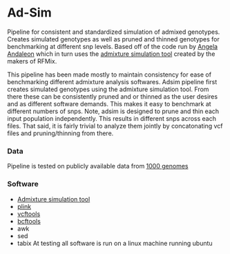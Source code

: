# Ad-Sim
Pipeline for consistent and standardized simulation of admixed genotypes. Creates simulated genotypes as well as pruned and thinned genotypes for benchmarking at different snp levels.
Based off of the code run by [Angela Andaleon](https://github.com/RyanSchu/Local_Ancestry-3-way-admixture/blob/master/class_project_scripts/02a1_simulate_admixture.sh) which in turn uses the [admixture simulation tool](https://github.com/slowkoni/admixture-simulation) created by the makers of RFMix.

This pipeline has been made mostly to maintain consistency for ease of benchmarking different admixture analysis softwares. Adsim pipeline first creates simulated genotypes using the admixture simulation tool. From there these can be consistently pruned and or thinned as the user desires and as different software demands. This makes it easy to benchmark at different numbers of snps. Note, adsim is designed to prune and thin each input population independently. This results in different snps across each files. That said, it is fairly trivial to analyze them jointly by concatonating vcf files and pruning/thinning from there.

### Data

Pipeline is tested on publicly available data from [1000 genomes](http://ftp.1000genomes.ebi.ac.uk/vol1/ftp/data_collections/1000_genomes_project/release/20190312_biallelic_SNV_and_INDEL/)

### Software
* [Admixture simulation tool](https://github.com/slowkoni/admixture-simulation)
* [plink](https://www.cog-genomics.org/plink/1.9/)
* [vcftools](http://vcftools.sourceforge.net/man_latest.html)
* [bcftools](https://samtools.github.io/bcftools/bcftools.html)  
* awk
* sed
* tabix
At testing all software is run on a linux machine running ubuntu
